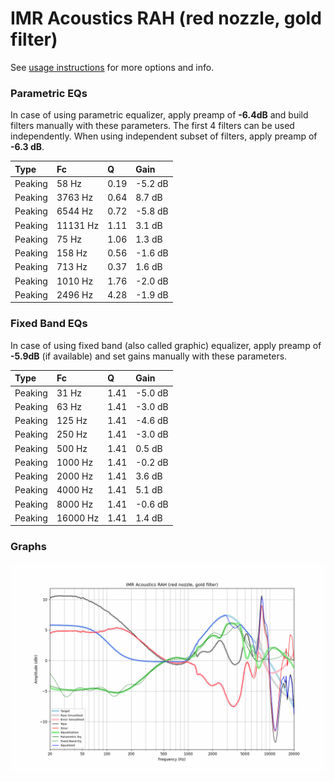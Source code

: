 # IMR Acoustics RAH (red nozzle, gold filter)
See [usage instructions](https://github.com/jaakkopasanen/AutoEq#usage) for more options and info.

### Parametric EQs
In case of using parametric equalizer, apply preamp of **-6.4dB** and build filters manually
with these parameters. The first 4 filters can be used independently.
When using independent subset of filters, apply preamp of **-6.3 dB**.

| Type    | Fc       |    Q | Gain    |
|:--------|:---------|:-----|:--------|
| Peaking | 58 Hz    | 0.19 | -5.2 dB |
| Peaking | 3763 Hz  | 0.64 | 8.7 dB  |
| Peaking | 6544 Hz  | 0.72 | -5.8 dB |
| Peaking | 11131 Hz | 1.11 | 3.1 dB  |
| Peaking | 75 Hz    | 1.06 | 1.3 dB  |
| Peaking | 158 Hz   | 0.56 | -1.6 dB |
| Peaking | 713 Hz   | 0.37 | 1.6 dB  |
| Peaking | 1010 Hz  | 1.76 | -2.0 dB |
| Peaking | 2496 Hz  | 4.28 | -1.9 dB |

### Fixed Band EQs
In case of using fixed band (also called graphic) equalizer, apply preamp of **-5.9dB**
(if available) and set gains manually with these parameters.

| Type    | Fc       |    Q | Gain    |
|:--------|:---------|:-----|:--------|
| Peaking | 31 Hz    | 1.41 | -5.0 dB |
| Peaking | 63 Hz    | 1.41 | -3.0 dB |
| Peaking | 125 Hz   | 1.41 | -4.6 dB |
| Peaking | 250 Hz   | 1.41 | -3.0 dB |
| Peaking | 500 Hz   | 1.41 | 0.5 dB  |
| Peaking | 1000 Hz  | 1.41 | -0.2 dB |
| Peaking | 2000 Hz  | 1.41 | 3.6 dB  |
| Peaking | 4000 Hz  | 1.41 | 5.1 dB  |
| Peaking | 8000 Hz  | 1.41 | -0.6 dB |
| Peaking | 16000 Hz | 1.41 | 1.4 dB  |

### Graphs
![](./IMR%20Acoustics%20RAH%20(red%20nozzle,%20gold%20filter).png)